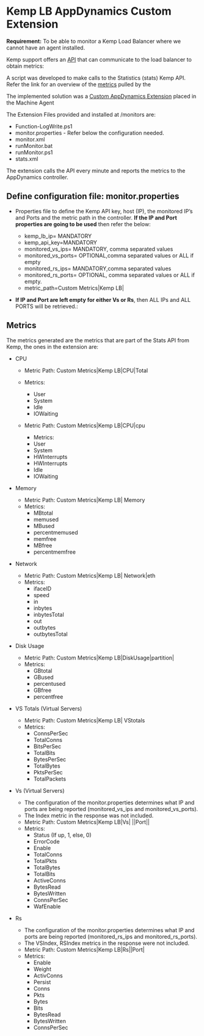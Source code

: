 # Kemp LB AppDynamics Custom Extension

**Requirement:** To be able to monitor a Kemp Load Balancer where we cannot have an agent installed.

Kemp support offers an [API](https://support.kemptechnologies.com/hc/en-us/articles/203863435-RESTful-API#MadCap_TOC_4_1) that can communicate to the load balancer to obtain metrics:

A script was developed to make calls to the Statistics (stats) Kemp API. Refer the link for an overview of the [metrics](https://support.kemptechnologies.com/hc/en-us/articles/203863435-RESTful-API#MadCap_TOC_48_2) pulled by the

The implemented solution was a [Custom AppDynamics Extension](https://docs.appdynamics.com/display/PRO45/Build+a+Monitoring+Extension+Using+Scripts) placed in the Machine Agent  

The Extension Files provided and installed at <MachineAgentHome>/monitors are:
* Function-LogWrite.ps1
* monitor.properties - Refer below the configuration needed.
*	monitor.xml
*	runMonitor.bat
* runMonitor.ps1
* stats.xml

The extension calls the API every minute and reports the metrics to the AppDynamics controller.

## Define configuration file: monitor.properties
* Properties file to define the Kemp API key, host (IP), the monitored IP’s and Ports and the metric path in the controller. **If the IP and Port properties are going to be used** then refer the below:
  * kemp_lb_ip= MANDATORY
  * kemp_api_key=MANDATORY
  * monitored_vs_ips= MANDATORY, comma separated values
  * monitored_vs_ports= OPTIONAL,comma separated values or ALL if empty
  * monitored_rs_ips= MANDATORY,comma separated values
  * monitored_rs_ports= OPTIONAL, comma separated values or ALL if empty.
  * metric_path=Custom Metrics|Kemp LB|

*  **If IP and Port are left empty for either Vs or Rs**, then ALL IPs and ALL PORTS will be retrieved.:

## Metrics

The metrics generated are the metrics that are part of the Stats API from Kemp, the ones in the extension are:

* CPU
  * Metric Path: Custom Metrics|Kemp LB|CPU|Total
  * Metrics:
    * User
    * System
    * Idle
    * IOWaiting

  * Metric Path: Custom Metrics|Kemp LB|CPU|cpu<id>
    * Metrics:
    * User
    * System
    * HWInterrupts
    * HWInterrupts
    * Idle
    * IOWaiting

* Memory
  * Metric Path: Custom Metrics|Kemp LB| Memory
  * Metrics:
    * MBtotal
    * memused
    * MBused
    * percentmemused
    * memfree
    * MBfree
    * percentmemfree

* Network
  * Metric Path: Custom Metrics|Kemp LB| Network|eth<id>
  * Metrics:
    * ifaceID
    * speed
    * in
    * inbytes
    * inbytesTotal
    * out
    * outbytes
    * outbytesTotal

* Disk Usage
  * Metric Path: Custom Metrics|Kemp LB|DiskUsage|partition|<partition name>
  * Metrics:
    * GBtotal
    * GBused
    * percentused
    * GBfree
    * percentfree

* VS Totals (Virtual Servers)
  * Metric Path: Custom Metrics|Kemp LB| VStotals
  * Metrics:
    * ConnsPerSec
    * TotalConns
    * BitsPerSec
    * TotalBits
    * BytesPerSec
    * TotalBytes
    * PktsPerSec
    * TotalPackets

* Vs (Virtual Servers)
  * The configuration of the monitor.properties determines what IP and ports are being reported (monitored_vs_ips and monitored_vs_ports).
  * The Index metric in the response was not included.
  * Metric Path:  Custom Metrics|Kemp LB|Vs| <IP>|<protocol>|Port|<Port>|
  * Metrics:
    * Status (If up, 1, else, 0)
    * ErrorCode
    * Enable
    * TotalConns
    * TotalPkts
    * TotalBytes
    * TotalBits
    * ActiveConns
    * BytesRead
    * BytesWritten
    * ConnsPerSec
    * WafEnable

* Rs
  * The configuration of the monitor.properties determines what IP and ports are being reported (monitored_rs_ips and monitored_rs_ports).
  * The VSIndex, RSIndex metrics in the response were not included.
  * Metric Path:  Custom Metrics|Kemp LB|Rs|<IP>|Port|<Port>
  * Metrics:
    * Enable
    * Weight
    * ActivConns
    * Persist
    * Conns
    * Pkts
    * Bytes
    * Bits
    * BytesRead
    * BytesWritten
    * ConnsPerSec
